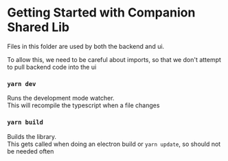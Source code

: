 # Getting Started with Companion Shared Lib

Files in this folder are used by both the backend and ui.

To allow this, we need to be careful about imports, so that we don't attempt to pull backend code into the ui

### `yarn dev`

Runs the development mode watcher.\
This will recompile the typescript when a file changes

### `yarn build`

Builds the library.\
This gets called when doing an electron build or `yarn update`, so should not be needed often
